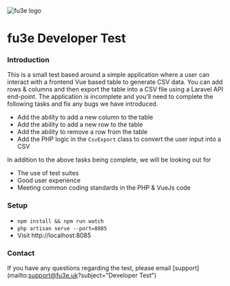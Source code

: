 ![fu3e logo](https://app.fu3e.uk/files/images/fu3e-logo.png "fu3e logo")


# fu3e Developer Test

### Introduction
This is a small test based around a simple application where a user can interact with a frontend Vue based table to generate CSV data. You can add rows & columns and then export the table into a CSV file using a Laravel API end-point. The application is incomplete and you'll need to complete the following tasks and fix any bugs we have introduced.

- Add the ability to add a new column to the table
- Add the ability to add a new row to the table
- Add the ability to remove a row from the table
- Add the PHP logic in the `CsvExport` class to convert the user input into a CSV

In addition to the above tasks being complete, we will be looking out for
- The use of test suites
- Good user experience
- Meeting common coding standards in the PHP & VueJs code

### Setup

- `npm install && npm run watch`
- `php artisan serve --port=8085`
- Visit http://localhost:8085

### Contact
If you have any questions regarding the test, please email [support](mailto:support@fu3e.uk?subject="Developer Test")
